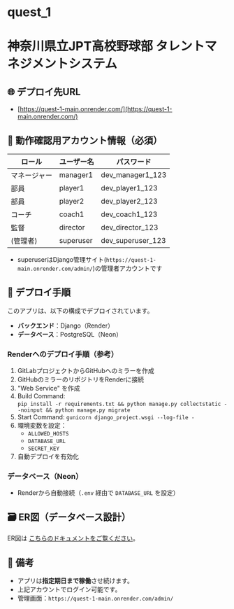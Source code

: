 # quest_1

# 神奈川県立JPT高校野球部 タレントマネジメントシステム

## 🌐 デプロイ先URL
- [https://quest-1-main.onrender.com/](https://quest-1-main.onrender.com/)

## 🔐 動作確認用アカウント情報（必須）
| ロール | ユーザー名 | パスワード |
|--------|------------|------------|
| マネージャー | manager1 | dev_manager1_123 | 
| 部員 | player1  | dev_player1_123   |
| 部員 | player2 | dev_player2_123 | 
| コーチ | coach1 | dev_coach1_123 |
| 監督 | director | dev_director_123 | 
| (管理者) | superuser | dev_superuser_123 |
- superuserはDjango管理サイト(`https://quest-1-main.onrender.com/admin/`)の管理者アカウントです

## 🚀 デプロイ手順

このアプリは、以下の構成でデプロイされています。

- **バックエンド**：Django（Render）
- **データベース**：PostgreSQL（Neon）

### Renderへのデプロイ手順（参考）

1. GitLabプロジェクトからGitHubへのミラーを作成
1. GitHubのミラーのリポジトリをRenderに接続
2. "Web Service" を作成
3. Build Command:  
`pip install -r requirements.txt && python manage.py collectstatic --noinput && python manage.py migrate`
4. Start Command: `gunicorn django_project.wsgi --log-file -`
5. 環境変数を設定：
    - `ALLOWED_HOSTS`
    - `DATABASE_URL`
    - `SECRET_KEY`
6. 自動デプロイを有効化

### データベース（Neon）

- Renderから自動接続（`.env` 経由で `DATABASE_URL` を設定）

## 🗃 ER図（データベース設計）

ER図は [こちらのドキュメントをご覧ください](doc/README.md)。

## 📝 備考
- アプリは**指定期日まで稼働**させ続けます。
- 上記アカウントでログイン可能です。
- 管理画面：`https://quest-1-main.onrender.com/admin/`
